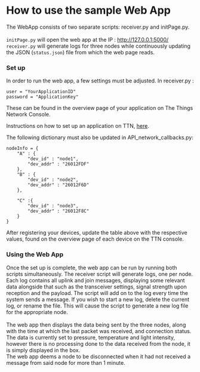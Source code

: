 # How to use the sample Web App

The WebApp consists of two separate scripts: receiver.py and initPage.py.  
 </br> 
`initPage.py` will open the web app at the IP : http://127.0.0.1:5000/  
`receiver.py` will generate logs for three nodes while continuously updating the JSON (`status.json`) file from which the web page reads.

### Set up
In order to run the web app, a few settings must be adjusted. 
In receiver.py : 

```
user = "YourApplicationID"
password = "ApplicationKey"
```

These can be found in the overview page of your application on The Things Network Console.
 
Instructions on how to set up an application on TTN, [here](https://github.com/alexander3605/SenseFrame/wiki/3.---How-To-Use-The-Framework#the-gateway-and-application).

The following dictionary must also be updated in API_network_callbacks.py:

```
nodeInfo = {       
    "A" : {
        "dev_id" : "node1",
        "dev_addr" : "26012FDF"
    },
    "B" : {
        "dev_id" : "node2",
        "dev_addr" : "26012F6D"
    },

    "C" :{        
        "dev_id" : "node3",
        "dev_addr" : "26012F8C"
    }
}
```
After registering your devices, update the table above with the respective values, found on the overview page of each device on the TTN console.

### Using the Web App
Once the set up is complete, the web app can be run by running both scripts simultaneously. The receiver script will generate logs, one per node. Each log contains all uplink and join messages, displaying some relevant data alongside that such as the transceiver settings, signal strength upon reception and the payload. The script will add on to the log every time the system sends a message. If you wish to start a new log, delete the current log, or rename the file. This will cause the script to generate a new log file for the appropriate node.  
</br>
The web app then displays the data being sent by the three nodes, along with the time at which the last packet was received, and connection status. The data is currently set to pressure, temperature and light intensity, however there is no processing done to the data received from the node, it is simply displayed in the box.  
The web app deems a node to be disconnected when it had not received a message from said node for more than 1 minute.
